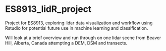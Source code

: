 # ES8913_lidR_project

Project for ES8913, exploring lidar data visualization and workflow using Rstudio for potential future use in machine learning and classification. 

Will look at a brief overview and run through on one lidar scene from Beaver Hill, Alberta, Canada attempting a DEM, DSM and transects. 